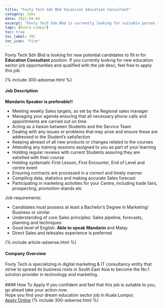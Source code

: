 ```yaml
---
title: "Fovty Tech Sdn Bhd Vacancies Education Consultant" 
category: Jobs 
date: 2021-04-04 
excerpt: "Fovty Tech Sdn Bhd is currently looking for suitable person to fill in the Education Consultant which positioned at Kuala Lumpur" 
tags: [Kuala Lumpur] 
toc: true 
toc_label: TOC 
toc_icon: "fire" 
--- 
```


<p>Fovty Tech Sdn Bhd is looking for new potential candidates to fill in for <b>Education Consultant</b> position. If you currently looking for new education sector job opportunities and qualified with the job desc, feel free to apply this job.
</p>{% include 300-adsense.html %} 
<div><div><h4>Job Description</h4></div><div><div><span><div><p><strong>Mandarin Speaker is preferable!!</strong></p><ul><li>Meeting weekly Sales targets, as set by the Regional sales manager</li><li>Managing your agenda ensuring that all necessary phone calls and appointments are carried out on time</li><li>Acting as a liaison between Students and the Service Team</li><li>Dealing with any issues or problems that may arise and ensure these are addressed to the Student&#8217;s satisfaction</li><li>Keeping abreast of all new products or changes related to the courses</li><li>Attending any training sessions assigned to you as part of your learning</li><li>Holding regular reviews with current Students assuring they are satisfied with their course</li><li>Holding systematic First Lesson, First Encounter, End of Level and centre event</li><li>Ensuring contracts are processed in a correct and timely manner</li><li>Compiling data, statistics and making accurate Sales forecast</li><li>Participating in marketing activities for your Centre, including trade fairs, prospecting, promotion-stands etc</li></ul><p>Job requirements:</p><ul><li>Candidates must possess at least a Bachelor&#8217;s Degree in Marketing/ Business or similar</li><li>Understanding of core Sales principles: Sales pipeline, forecasts, planning and techniques</li><li>Good level of English. <strong>Able to speak Mandarin </strong>and Malay</li><li>Direct Sales and telesales experience is preferred</li></ul></div></span></div></div></div> 
{% include article-adsense.html %} 
<div><div><h4>Company Overview</h4></div><div><div><span><div><div>Fovty Tech is specializing in digital marketing &amp; IT consultancy entity&#160;that strive to&#160;spread its business roots in South East Asia to become the No.1 solution provider in technology and marketing.&#160;&#160;&#160;&#160;&#160;&#160;&#160;&#160;&#160;&#160;&#160;&#160;&#160;&#160;&#160;&#160;&#160;&#160;&#160;&#160;&#160;&#160;&#160;&#160;&#160;&#160;&#160;&#160;&#160;&#160;&#160;&#160;&#160;&#160;&#160;&#160;&#160;&#160;&#160;&#160;&#160;&#160;&#160;&#160;&#160;&#160;&#160;&#160;&#160; .</div></div></span></div></div></div> 
#### How To Apply 
If you confident and feel that this job is suitable to you, go ahead take your action now. <br/> 
Hope you find your dream education sector job in Kuala Lumpur. <br/> 
<a href="https://www.jobstreet.com.my/en/job/education-consultant-4519843?jobId=jobstreet-my-job-4519843" class="btn btn--info" target="_blank" rel="nofollow noopenner">Apply Online</a> 
{% include 300-adsense.html %} 